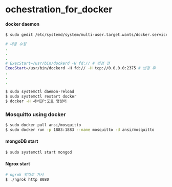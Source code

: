 # ochestration_for_docker

#### docker daemon

```sh
$ sudo gedit /etc/systemd/system/multi-user.target.wants/docker.service

# 내용 수정
.
.
.
# ExecStart=/usr/bin/dockerd -H fd:// # 변경 전
ExecStart=/usr/bin/dockerd -H fd:// -H tcp://0.0.0.0:2375 # 변경 후
.
.
.

$ sudo systemctl daemon-reload
$ sudo systemctl restart docker
$ docker -H 서버IP:포트 명령어
```



### Mosquitto using docker

```sh
$ sudo docker pull ansi/mosquitto
$ sudo docker run -p 1883:1883 --name mosquitto -d ansi/mosquitto
```



#### mongoDB start

```sh
$ sudo systemctl start mongod

```



#### Ngrox start

```sh
# ngrok 위치로 가서
$ ./ngrok http 8080

```

